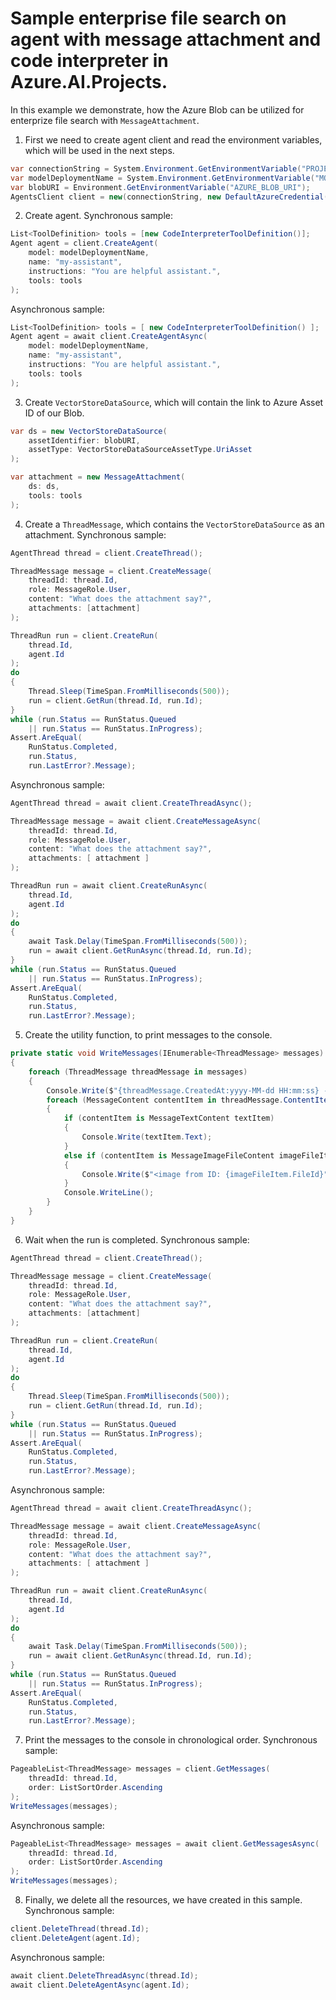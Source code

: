 # Sample enterprise file search on agent with message attachment and code interpreter in Azure.AI.Projects.

In this example we demonstrate, how the Azure Blob can be utilized for enterprize file search with `MessageAttachment`.

1. First we need to create agent client and read the environment variables, which will be used in the next steps.
```C# Snippet:CodeInterpreterEnterpriseSearch_CreateClient
var connectionString = System.Environment.GetEnvironmentVariable("PROJECT_CONNECTION_STRING");
var modelDeploymentName = System.Environment.GetEnvironmentVariable("MODEL_DEPLOYMENT_NAME");
var blobURI = Environment.GetEnvironmentVariable("AZURE_BLOB_URI");
AgentsClient client = new(connectionString, new DefaultAzureCredential());
```
2. Create agent.
Synchronous sample:
```C# Snippet:CodeInterpreterEnterpriseSearch_CreateAgent
List<ToolDefinition> tools = [new CodeInterpreterToolDefinition()];
Agent agent = client.CreateAgent(
    model: modelDeploymentName,
    name: "my-assistant",
    instructions: "You are helpful assistant.",
    tools: tools
);
```

Asynchronous sample:
```C# Snippet:CodeInterpreterEnterpriseSearchAsync_CreateAgent
List<ToolDefinition> tools = [ new CodeInterpreterToolDefinition() ];
Agent agent = await client.CreateAgentAsync(
    model: modelDeploymentName,
    name: "my-assistant",
    instructions: "You are helpful assistant.",
    tools: tools
);
```

3. Create `VectorStoreDataSource`, which will contain the link to Azure Asset ID of our Blob.
```C# Snippet:CreateMessageAttachmentWithBlobStore
var ds = new VectorStoreDataSource(
    assetIdentifier: blobURI,
    assetType: VectorStoreDataSourceAssetType.UriAsset
);

var attachment = new MessageAttachment(
    ds: ds,
    tools: tools
);
```

4. Create a `ThreadMessage`, which contains the `VectorStoreDataSource` as an attachment.
Synchronous sample:
```C# Snippet:CodeInterpreterEnterpriseSearch_CreateThreadRun
AgentThread thread = client.CreateThread();

ThreadMessage message = client.CreateMessage(
    threadId: thread.Id,
    role: MessageRole.User,
    content: "What does the attachment say?",
    attachments: [attachment]
);

ThreadRun run = client.CreateRun(
    thread.Id,
    agent.Id
);
do
{
    Thread.Sleep(TimeSpan.FromMilliseconds(500));
    run = client.GetRun(thread.Id, run.Id);
}
while (run.Status == RunStatus.Queued
    || run.Status == RunStatus.InProgress);
Assert.AreEqual(
    RunStatus.Completed,
    run.Status,
    run.LastError?.Message);
```

Asynchronous sample:
```C# Snippet:CodeInterpreterEnterpriseSearchAsync_CreateThreadRun
AgentThread thread = await client.CreateThreadAsync();

ThreadMessage message = await client.CreateMessageAsync(
    threadId: thread.Id,
    role: MessageRole.User,
    content: "What does the attachment say?",
    attachments: [ attachment ]
);

ThreadRun run = await client.CreateRunAsync(
    thread.Id,
    agent.Id
);
do
{
    await Task.Delay(TimeSpan.FromMilliseconds(500));
    run = await client.GetRunAsync(thread.Id, run.Id);
}
while (run.Status == RunStatus.Queued
    || run.Status == RunStatus.InProgress);
Assert.AreEqual(
    RunStatus.Completed,
    run.Status,
    run.LastError?.Message);
```

5. Create the utility function, to print messages to the console.
```C# Snippet:CodeInterpreterEnterpriseSearch_Print
private static void WriteMessages(IEnumerable<ThreadMessage> messages)
{
    foreach (ThreadMessage threadMessage in messages)
    {
        Console.Write($"{threadMessage.CreatedAt:yyyy-MM-dd HH:mm:ss} - {threadMessage.Role,10}: ");
        foreach (MessageContent contentItem in threadMessage.ContentItems)
        {
            if (contentItem is MessageTextContent textItem)
            {
                Console.Write(textItem.Text);
            }
            else if (contentItem is MessageImageFileContent imageFileItem)
            {
                Console.Write($"<image from ID: {imageFileItem.FileId}");
            }
            Console.WriteLine();
        }
    }
}
```

6. Wait when the run is completed.
Synchronous sample:
```C# Snippet:CodeInterpreterEnterpriseSearch_CreateThreadRun
AgentThread thread = client.CreateThread();

ThreadMessage message = client.CreateMessage(
    threadId: thread.Id,
    role: MessageRole.User,
    content: "What does the attachment say?",
    attachments: [attachment]
);

ThreadRun run = client.CreateRun(
    thread.Id,
    agent.Id
);
do
{
    Thread.Sleep(TimeSpan.FromMilliseconds(500));
    run = client.GetRun(thread.Id, run.Id);
}
while (run.Status == RunStatus.Queued
    || run.Status == RunStatus.InProgress);
Assert.AreEqual(
    RunStatus.Completed,
    run.Status,
    run.LastError?.Message);
```

Asynchronous sample:
```C# Snippet:CodeInterpreterEnterpriseSearchAsync_CreateThreadRun
AgentThread thread = await client.CreateThreadAsync();

ThreadMessage message = await client.CreateMessageAsync(
    threadId: thread.Id,
    role: MessageRole.User,
    content: "What does the attachment say?",
    attachments: [ attachment ]
);

ThreadRun run = await client.CreateRunAsync(
    thread.Id,
    agent.Id
);
do
{
    await Task.Delay(TimeSpan.FromMilliseconds(500));
    run = await client.GetRunAsync(thread.Id, run.Id);
}
while (run.Status == RunStatus.Queued
    || run.Status == RunStatus.InProgress);
Assert.AreEqual(
    RunStatus.Completed,
    run.Status,
    run.LastError?.Message);
```

7. Print the messages to the console in chronological order.
Synchronous sample:
```C# Snippet:CodeInterpreterEnterpriseSearch_PrintMessages
PageableList<ThreadMessage> messages = client.GetMessages(
    threadId: thread.Id,
    order: ListSortOrder.Ascending
);
WriteMessages(messages);
```

Asynchronous sample:
```C# Snippet:CodeInterpreterEnterpriseSearchAsync_PrintMessages
PageableList<ThreadMessage> messages = await client.GetMessagesAsync(
    threadId: thread.Id,
    order: ListSortOrder.Ascending
);
WriteMessages(messages);
```


8. Finally, we delete all the resources, we have created in this sample.
Synchronous sample:
```C# Snippet:CodeInterpreterEnterpriseSearch_Cleanup
client.DeleteThread(thread.Id);
client.DeleteAgent(agent.Id);
```

Asynchronous sample:
```C# Snippet:CodeInterpreterEnterpriseSearchAsync_Cleanup
await client.DeleteThreadAsync(thread.Id);
await client.DeleteAgentAsync(agent.Id);
```
